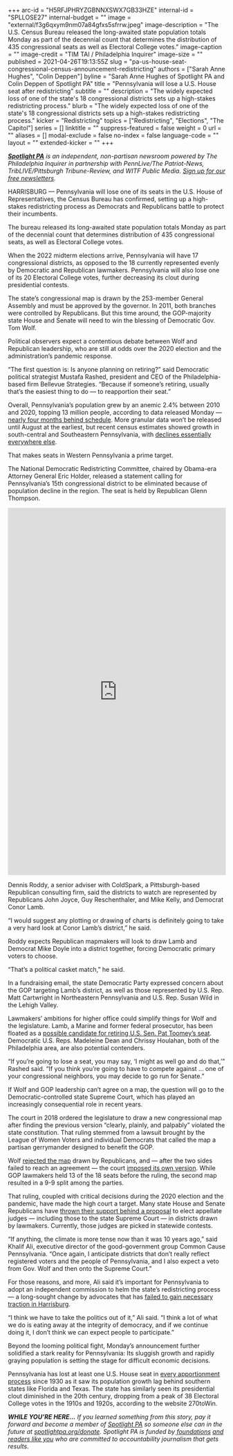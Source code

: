 +++
arc-id = "H5RFJPHRYZGBNNXSWX7GB33HZE"
internal-id = "SPLLOSE27"
internal-budget = ""
image = "external/f3g6qxym9nm07a84gfxs5sfrrw.jpeg"
image-description = "The U.S. Census Bureau released the long-awaited state population totals Monday as part of the decennial count that determines the distribution of 435 congressional seats as well as Electoral College votes."
image-caption = ""
image-credit = "TIM TAI / Philadelphia Inquirer"
image-size = ""
published = 2021-04-26T19:13:55Z
slug = "pa-us-house-seat-congressional-census-announcement-redistricting"
authors = ["Sarah Anne Hughes", "Colin Deppen"]
byline = "Sarah Anne Hughes of Spotlight PA and Colin Deppen of Spotlight PA"
title = "Pennsylvania will lose a U.S. House seat after redistricting"
subtitle = ""
description = "The widely expected loss of one of the state's 18 congressional districts sets up a high-stakes redistricting process."
blurb = "The widely expected loss of one of the state's 18 congressional districts sets up a high-stakes redistricting process."
kicker = "Redistricting"
topics = ["Redistricting", "Elections", "The Capitol"]
series = []
linktitle = ""
suppress-featured = false
weight = 0
url = ""
aliases = []
modal-exclude = false
no-index = false
language-code = ""
layout = ""
extended-kicker = ""
+++

<a href="https://www.spotlightpa.org/"><i><b>Spotlight PA</b></i></a><i> is an independent, non-partisan newsroom powered by The Philadelphia Inquirer in partnership with PennLive/The Patriot-News, TribLIVE/Pittsburgh Tribune-Review, and WITF Public Media. </i><a href="https://www.spotlightpa.org/newsletters"><i>Sign up for our free newsletters</i></a><i>.</i>

HARRISBURG — Pennsylvania will lose one of its seats in the U.S. House of Representatives, the Census Bureau has confirmed, setting up a high-stakes redistricting process as Democrats and Republicans battle to protect their incumbents.

The bureau released its long-awaited state population totals Monday as part of the decennial count that determines distribution of 435 congressional seats, as well as Electoral College votes.

When the 2022 midterm elections arrive, Pennsylvania will have 17 congressional districts, as opposed to the 18 currently represented evenly by Democratic and Republican lawmakers. Pennsylvania will also lose one of its 20 Electoral College votes, further decreasing its clout during presidential contests.

<script src="https://www.spotlightpa.org/embed.js" async></script><div data-spl-embed-version="1" data-spl-src="https://www.spotlightpa.org/embeds/newsletter/"></div>

The state’s congressional map is drawn by the 253-member General Assembly and must be approved by the governor. In 2011, both branches were controlled by Republicans. But this time around, the GOP-majority state House and Senate will need to win the blessing of Democratic Gov. Tom Wolf.

Political observers expect a contentious debate between Wolf and Republican leadership, who are still at odds over the 2020 election and the administration’s pandemic response.

“The first question is: Is anyone planning on retiring?” said Democratic political strategist Mustafa Rashed, president and CEO of the Philadelphia-based firm Bellevue Strategies. “Because if someone’s retiring, usually that’s the easiest thing to do — to reapportion their seat.”

Overall, Pennsylvania’s population grew by an anemic 2.4% between 2010 and 2020, topping 13 million people, according to data released Monday — <a href="https://www.npr.org/2020/12/30/951566925/census-to-miss-year-end-deadline-for-delivering-numbers-for-house-seats">nearly four months behind schedule</a>. More granular data won’t be released until August at the earliest, but recent census estimates showed growth in south-central and Southeastern Pennsylvania, with <a href="https://pasdc.hbg.psu.edu/Data/PaSDC-Dashboards/State-and-County-Population-Estimates">declines essentially everywhere else</a>.

That makes seats in Western Pennsylvania a prime target.

The National Democratic Redistricting Committee, chaired by Obama-era Attorney General Eric Holder, released a statement calling for Pennsylvania’s 15th congressional district to be eliminated because of population decline in the region. The seat is held by Republican Glenn Thompson.

<iframe title="Pennsylvania Loses Another Congressional Seat" aria-label="table" id="datawrapper-chart-85c0S" src="https://datawrapper.dwcdn.net/85c0S/5/" scrolling="no" frameborder="0" style="width: 0; min-width: 100% !important; border: none;" height="847"></iframe><script type="text/javascript">!function(){"use strict";window.addEventListener("message",(function(a){if(void 0!==a.data["datawrapper-height"])for(var e in a.data["datawrapper-height"]){var t=document.getElementById("datawrapper-chart-"+e)||document.querySelector("iframe[src*='"+e+"']");t&&(t.style.height=a.data["datawrapper-height"][e]+"px")}}))}();
</script>

Dennis Roddy, a senior adviser with ColdSpark, a Pittsburgh-based Republican consulting firm, said the districts to watch are represented by Republicans John Joyce, Guy Reschenthaler, and Mike Kelly, and Democrat Conor Lamb.

“I would suggest any plotting or drawing of charts is definitely going to take a very hard look at Conor Lamb’s district,” he said.

Roddy expects Republican mapmakers will look to draw Lamb and Democrat Mike Doyle into a district together, forcing Democratic primary voters to choose.

“That’s a political casket match,” he said.

In a fundraising email, the state Democratic Party expressed concern about the GOP targeting Lamb’s district, as well as those represented by U.S. Rep. Matt Cartwright in Northeastern Pennsylvania and U.S. Rep. Susan Wild in the Lehigh Valley.

Lawmakers’ ambitions for higher office could simplify things for Wolf and the legislature. Lamb, a Marine and former federal prosecutor, has been floated as a <a href="https://www.inquirer.com/news/pa-senate-race-2022-val-arkoosh-fetterman-kenyatta-20210329.html">possible candidate for retiring U.S. Sen. Pat Toomey’s seat</a>. Democratic U.S. Reps. Madeleine Dean and Chrissy Houlahan, both of the Philadelphia area, are also potential contenders.

“If you’re going to lose a seat, you may say, ‘I might as well go and do that,’” Rashed said. “If you think you’re going to have to compete against ... one of your congressional neighbors, you may decide to go run for Senate.”

If Wolf and GOP leadership can’t agree on a map, the question will go to the Democratic-controlled state Supreme Court, which has played an increasingly consequential role in recent years.

The court in 2018 ordered the legislature to draw a new congressional map after finding the previous version “clearly, plainly, and palpably” violated the state constitution. That ruling stemmed from a lawsuit brought by the League of Women Voters and individual Democrats that called the map a partisan gerrymander designed to benefit the GOP.

Wolf <a href="https://www.post-gazette.com/news/politics-state/2018/02/13/Governor-tom-Wolf-rejects-GOP-republican-map-gerrymander-U-S-House-districts-redistricting-voters/stories/201802130116">rejected the map</a> drawn by Republicans, and — after the two sides failed to reach an agreement — the court <a href="https://www.inquirer.com/philly/news/politics/pennsylvania-gerrymandering-supreme-court-map-congressional-districts-2018-elections-20180219.html">imposed its own version</a>. While GOP lawmakers held 13 of the 18 seats before the ruling, the second map resulted in a 9-9 split among the parties.

<script src="https://www.spotlightpa.org/embed.js" async></script><div data-spl-embed-version="1" data-spl-src="https://www.spotlightpa.org/embeds/donate/?teaser_text=If%20you%20learned%20something%20from%20this%20report%2C%20pay%20it%20forward%20and%20become%20a%20member%20of%20Spotlight%20PA%20so%20someone%20else%20can%20in%20the%20future.&cta_text=CLICK%20TO%20CONTRIBUTE&eyebrow_text=WHILE%20YOU'RE%20HERE..."></div>


That ruling, coupled with critical decisions during the 2020 election and the pandemic, have made the high court a target. Many state House and Senate Republicans have <a href="https://www.spotlightpa.org/news/2021/01/pennsylvania-judicial-districts-supreme-court-election-2020-rulings-republican-majority/">thrown their support behind a proposal</a> to elect appellate judges — including those to the state Supreme Court — in districts drawn by lawmakers. Currently, those judges are picked in statewide contests.

“If anything, the climate is more tense now than it was 10 years ago,” said Khalif Ali, executive director of the good-government group Common Cause Pennsylvania. “Once again, I anticipate districts that don’t really reflect registered voters and the people of Pennsylvania, and I also expect a veto from Gov. Wolf and then onto the Supreme Court.”

For those reasons, and more, Ali said it’s important for Pennsylvania to adopt an independent commission to helm the state’s redistricting process — a long-sought change by advocates that has <a href="https://www.spotlightpa.org/news/2020/07/redistricting-gerrymandering-pennsylvania-maps-fair-districts/">failed to gain necessary traction in Harrisburg</a>.

“I think we have to take the politics out of it,” Ali said. “I think a lot of what we do is eating away at the integrity of democracy, and if we continue doing it, I don’t think we can expect people to participate.”

Beyond the looming political fight, Monday’s announcement further solidified a stark reality for Pennsylvania: Its sluggish growth and rapidly graying population is setting the stage for difficult economic decisions.

Pennsylvania has lost at least one U.S. House seat in <a href="https://www.census.gov/library/visualizations/interactive/historical-apportionment-data-map.html">every apportionment process</a> since 1930 as it saw its population growth lag behind southern states like Florida and Texas. The state has similarly seen its presidential clout diminished in the 20th century, dropping from a peak of 38 Electoral College votes in the 1910s and 1920s, according to the website 270toWin.

<i><b>WHILE YOU’RE HERE...</b></i><i> If you learned something from this story, pay it forward and become a member of </i><a href="https://www.spotlightpa.org/"><i>Spotlight PA</i></a><i> so someone else can in the future at </i><a href="http://spotlightpa.org/donate"><i>spotlightpa.org/donate</i></a><i>. Spotlight PA is funded by</i><a href="https://www.spotlightpa.org/support"><i> foundations</i></a><i> </i><a href="https://www.spotlightpa.org/support"><i>and readers like you</i></a><i> who are committed to accountability journalism that gets results.</i>
